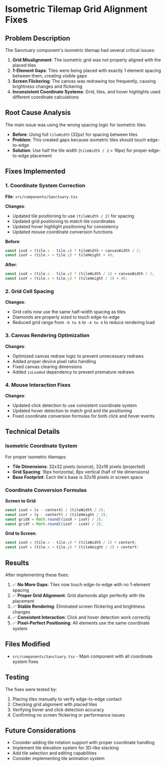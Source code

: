 # Isometric Tilemap Grid Alignment Fixes

## Problem Description

The Sanctuary component's isometric tilemap had several critical issues:

1. **Grid Misalignment**: The isometric grid was not properly aligned with the placed tiles
2. **1-Element Gaps**: Tiles were being placed with exactly 1 element spacing between them, creating visible gaps
3. **Screen Flickering**: The canvas was redrawing too frequently, causing brightness changes and flickering
4. **Inconsistent Coordinate Systems**: Grid, tiles, and hover highlights used different coordinate calculations

## Root Cause Analysis

The main issue was using the wrong spacing logic for isometric tiles:

- **Before**: Using full `tileWidth` (32px) for spacing between tiles
- **Problem**: This created gaps because isometric tiles should touch edge-to-edge
- **Solution**: Use half the tile width (`tileWidth / 2` = 16px) for proper edge-to-edge placement

## Fixes Implemented

### 1. Coordinate System Correction

**File**: `src/components/Sanctuary.tsx`

**Changes**:
- Updated tile positioning to use `(tileWidth / 2)` for spacing
- Updated grid positioning to match tile coordinates
- Updated hover highlight positioning for consistency
- Updated mouse coordinate conversion functions

**Before**:
```typescript
const isoX = (tile.x - tile.y) * tileWidth + canvasWidth / 2;
const isoY = (tile.x + tile.y) * tileHeight + 40;
```

**After**:
```typescript
const isoX = (tile.x - tile.y) * (tileWidth / 2) + canvasWidth / 2;
const isoY = (tile.x + tile.y) * (tileHeight / 2) + 40;
```

### 2. Grid Cell Spacing

**Changes**:
- Grid cells now use the same half-width spacing as tiles
- Diamonds are properly sized to touch edge-to-edge
- Reduced grid range from `-6 to 6` to `-4 to 4` to reduce rendering load

### 3. Canvas Rendering Optimization

**Changes**:
- Optimized canvas redraw logic to prevent unnecessary redraws
- Added proper device pixel ratio handling
- Fixed canvas clearing dimensions
- Added `isLoaded` dependency to prevent premature redraws

### 4. Mouse Interaction Fixes

**Changes**:
- Updated click detection to use consistent coordinate system
- Updated hover detection to match grid and tile positioning
- Fixed coordinate conversion formulas for both click and hover events

## Technical Details

### Isometric Coordinate System

For proper isometric tilemaps:
- **Tile Dimensions**: 32x32 pixels (source), 32x16 pixels (projected)
- **Grid Spacing**: 16px horizontal, 8px vertical (half of tile dimensions)
- **Base Footprint**: Each tile's base is 32x16 pixels in screen space

### Coordinate Conversion Formulas

**Screen to Grid**:
```typescript
const isoX = (x - centerX) / (tileWidth / 2);
const isoY = (y - centerY) / (tileHeight / 2);
const gridX = Math.round((isoX + isoY) / 2);
const gridY = Math.round((isoY - isoX) / 2);
```

**Grid to Screen**:
```typescript
const isoX = (tile.x - tile.y) * (tileWidth / 2) + centerX;
const isoY = (tile.x + tile.y) * (tileHeight / 2) + centerY;
```

## Results

After implementing these fixes:

1. ✅ **No More Gaps**: Tiles now touch edge-to-edge with no 1-element spacing
2. ✅ **Proper Grid Alignment**: Grid diamonds align perfectly with tile placement
3. ✅ **Stable Rendering**: Eliminated screen flickering and brightness changes
4. ✅ **Consistent Interaction**: Click and hover detection work correctly
5. ✅ **Pixel-Perfect Positioning**: All elements use the same coordinate system

## Files Modified

- `src/components/Sanctuary.tsx` - Main component with all coordinate system fixes

## Testing

The fixes were tested by:
1. Placing tiles manually to verify edge-to-edge contact
2. Checking grid alignment with placed tiles
3. Verifying hover and click detection accuracy
4. Confirming no screen flickering or performance issues

## Future Considerations

- Consider adding tile rotation support with proper coordinate handling
- Implement tile elevation system for 3D-like stacking
- Add tile selection and editing capabilities
- Consider implementing tile animation system 